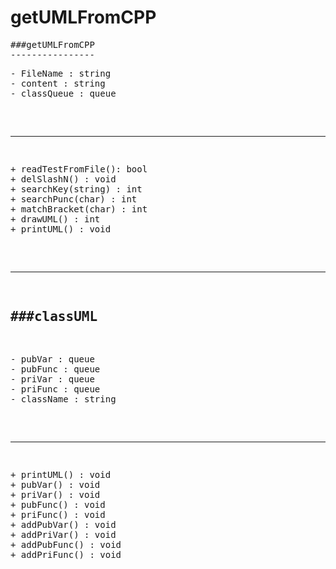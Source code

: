 getUMLFromCPP
=============
<pre>
###getUMLFromCPP
----------------
<pre>
- FileName : string
- content : string
- classQueue : queue<classUML *>
</pre>

---
<pre>
+ readTestFromFile(): bool
+ delSlashN() : void
+ searchKey(string) : int
+ searchPunc(char) : int
+ matchBracket(char) : int
+ drawUML() : int
+ printUML() : void
</pre>

---

###classUML
---
<pre>
- pubVar : queue<string>
- pubFunc : queue<string>
- priVar : queue<string>
- priFunc : queue<string>
- className : string
</pre>
---
<pre>
+ printUML() : void
+ pubVar() : void
+ priVar() : void
+ pubFunc() : void
+ priFunc() : void
+ addPubVar() : void
+ addPriVar() : void
+ addPubFunc() : void
+ addPriFunc() : void
</pre>
</pre>
